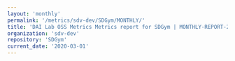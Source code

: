```yaml
---
layout: 'monthly'
permalink: '/metrics/sdv-dev/SDGym/MONTHLY/'
title: 'DAI Lab OSS Metrics Metrics report for SDGym | MONTHLY-REPORT-2020-03-01'
organization: 'sdv-dev'
repository: 'SDGym'
current_date: '2020-03-01'
---
```

